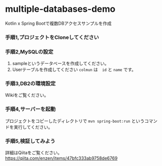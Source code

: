 # multiple-databases-demo
Kotlin x Spring Bootで複数DBアクセスサンプルを作成

### 手順1,プロジェクトをCloneしてください


### 手順2,MySQLの設定

1. sampleというデータベースを作成してください。
2. Userテーブルを作成してください
`colmun` は　`id` と `name` です。

### 手順3,DB2の環境設定
Wikiをご覧ください。

### 手順4,サーバーを起動
プロジェクトをコピーしたディレクトリで `mvn spring-boot:run` というコマンドを実行してください。

### 手順5,検証してみよう

詳細はQiitaをご覧ください。
https://qiita.com/enzen/items/47bfc333ab9758de6769
